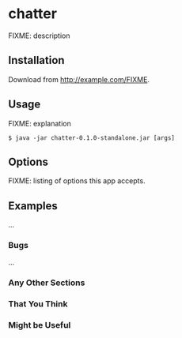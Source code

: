# chatter

FIXME: description

## Installation

Download from http://example.com/FIXME.

## Usage

FIXME: explanation

    $ java -jar chatter-0.1.0-standalone.jar [args]

## Options

FIXME: listing of options this app accepts.

## Examples

...

### Bugs

...

### Any Other Sections
### That You Think
### Might be Useful
